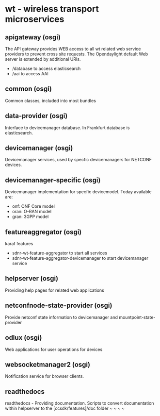 # wt - wireless transport microservices

## apigateway (osgi)

The API gateway provides WEB access to all wt related web service providers to prevent cross site requests. The Opendaylight default Web server is extended by additional URIs.

  * /database to access elasticsearch
  * /aai to access AAI

## common (osgi)

Common classes, included into most bundles

## data-provider (osgi)

Interface to devicemanager database. In Frankfurt database is elasticsearch.

## devicemanager (osgi)

Devicemanager services, used by specfic devicemanagers for NETCONF devices.

## devicemanager-specific (osgi)

Devicemanager implementation for specfic devicemodel. Today available are:
  * onf: ONF Core model
  * oran: O-RAN model
  * gran: 3GPP model

## featureaggregator (osgi)

karaf features
  * sdnr-wt-feature-aggregator to start all services
  * sdnr-wt-feature-aggregator-devicemanager to start devicemanager service

## helpserver (osgi)

Providing help pages for related web applications

## netconfnode-state-provider (osgi)

Provide netconf state information to devicemanager and mountpoint-state-provider

## odlux (osgi)

Web applications for user operations for devices

## websocketmanager2 (osgi)

Notification service for browser clients.

## readthedocs

readthedocs - Providing documentation. Scripts to convert documentation within helpserver to the [ccsdk/features]/doc folder
~
~
~
~
